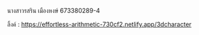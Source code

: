 นางสาวรสริน เมืองหงษ์ 673380289-4

ลิ้งค์ : https://effortless-arithmetic-730cf2.netlify.app/3dcharacter
